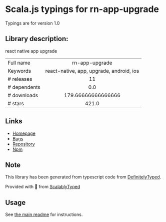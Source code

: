 
# Scala.js typings for rn-app-upgrade

Typings are for version 1.0

## Library description:
react native app upgrade

|                    |                 |
| ------------------ | :-------------: |
| Full name          | rn-app-upgrade |
| Keywords           | react-native, app, upgrade, android, ios |
| # releases         | 11 |
| # dependents       | 0.0 |
| # downloads        | 179.66666666666666 |
| # stars            | 421.0 |

## Links
- [Homepage](https://github.com/songxiaoliang/react-native-app-upgrade#readme)
- [Bugs](https://github.com/songxiaoliang/react-native-app-upgrade/issues)
- [Repository](https://github.com/songxiaoliang/react-native-app-upgrade)
- [Npm](https://www.npmjs.com/package/rn-app-upgrade)
    


## Note
This library has been generated from typescript code from [DefinitelyTyped](https://definitelytyped.org).

Provided with :purple_heart: from [ScalablyTyped](https://github.com/oyvindberg/ScalablyTyped)

## Usage
See [the main readme](../../readme.md) for instructions.


